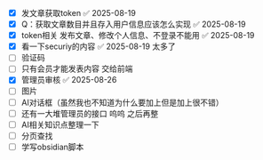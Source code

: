 
- [x] 发文章获取token ✅ 2025-08-19
- [x] Q：获取文章数目并且存入用户信息应该怎么实现 ✅ 2025-08-19
- [x] token相关 发布文章、修改个人信息、不登录不能用 ✅ 2025-08-19
- [x] 看一下securiy的内容 ✅ 2025-08-19 太多了
- [ ] 验证码
- [ ] 只有会员才能发表内容 交给前端
- [x] 管理员审核 ✅ 2025-08-26
- [ ] 图片
- [ ] AI对话框（虽然我也不知道为什么要加上但是加上很不错）
- [ ] 还有一大堆管理员的接口 呜呜 之后再整
- [ ] AI相关知识点整理一下
- [ ] 分页查找
- [ ] 学写obsidian脚本
